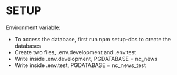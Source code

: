 # SETUP

Environment variable:

- To access the database, first run npm setup-dbs to create the databases
- Create two files, .env.development and .env.test
- Write inside .env.development, PGDATABASE = nc_news
- Write inside .env.test, PGDATABASE = nc_news_test
